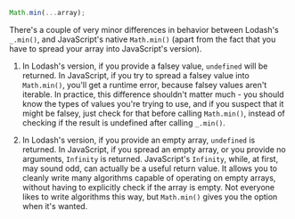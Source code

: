 ```javascript
Math.min(...array);
```

There's a couple of very minor differences in behavior between Lodash's `_.min()`, and JavaScript's native `Math.min()` (apart from the fact that you have to spread your array into JavaScript's version).

1. In Lodash's version, if you provide a falsey value, `undefined` will be returned. In JavaScript, if you try to spread a falsey value into `Math.min()`, you'll get a runtime error, because falsey values aren't iterable. In practice, this difference shouldn't matter much - you should know the types of values you're trying to use, and if you suspect that it might be falsey, just check for that before calling `Math.min()`, instead of checking if the result is undefined after calling `_.min()`.

2. In Lodash's version, if you provide an empty array, `undefined` is returned. In JavaScript, if you spread an empty array, or you provide no arguments, `Infinity` is returned. JavaScript's `Infinity`, while, at first, may sound odd, can actually be a useful return value. It allows you to cleanly write many algorithms capable of operating on empty arrays, without having to explicitly check if the array is empty. Not everyone likes to write algorithms this way, but `Math.min()` gives you the option when it's wanted.
